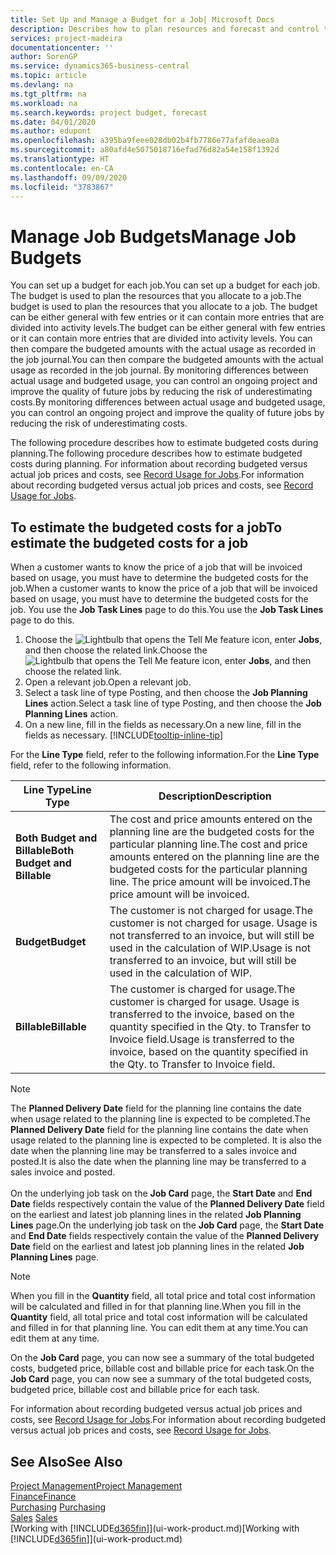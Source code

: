 ```yaml
---
title: Set Up and Manage a Budget for a Job| Microsoft Docs
description: Describes how to plan resources and forecast and control the costs of a project by setting up a budget for each job.
services: project-madeira
documentationcenter: ''
author: SorenGP
ms.service: dynamics365-business-central
ms.topic: article
ms.devlang: na
ms.tgt_pltfrm: na
ms.workload: na
ms.search.keywords: project budget, forecast
ms.date: 04/01/2020
ms.author: edupont
ms.openlocfilehash: a395ba9feee028db02b4fb7786e77afafdeaea0a
ms.sourcegitcommit: a80afd4e5075018716efad76d82a54e158f1392d
ms.translationtype: HT
ms.contentlocale: en-CA
ms.lasthandoff: 09/09/2020
ms.locfileid: "3783867"
---
```

# <a name="manage-job-budgets"></a><span data-ttu-id="e9b8f-103">Manage Job Budgets</span><span class="sxs-lookup"><span data-stu-id="e9b8f-103">Manage Job Budgets</span></span>
<span data-ttu-id="e9b8f-104">You can set up a budget for each job.</span><span class="sxs-lookup"><span data-stu-id="e9b8f-104">You can set up a budget for each job.</span></span> <span data-ttu-id="e9b8f-105">The budget is used to plan the resources that you allocate to a job.</span><span class="sxs-lookup"><span data-stu-id="e9b8f-105">The budget is used to plan the resources that you allocate to a job.</span></span> <span data-ttu-id="e9b8f-106">The budget can be either general with few entries or it can contain more entries that are divided into activity levels.</span><span class="sxs-lookup"><span data-stu-id="e9b8f-106">The budget can be either general with few entries or it can contain more entries that are divided into activity levels.</span></span> <span data-ttu-id="e9b8f-107">You can then compare the budgeted amounts with the actual usage as recorded in the job journal.</span><span class="sxs-lookup"><span data-stu-id="e9b8f-107">You can then compare the budgeted amounts with the actual usage as recorded in the job journal.</span></span> <span data-ttu-id="e9b8f-108">By monitoring differences between actual usage and budgeted usage, you can control an ongoing project and improve the quality of future jobs by reducing the risk of underestimating costs.</span><span class="sxs-lookup"><span data-stu-id="e9b8f-108">By monitoring differences between actual usage and budgeted usage, you can control an ongoing project and improve the quality of future jobs by reducing the risk of underestimating costs.</span></span>

<span data-ttu-id="e9b8f-109">The following procedure describes how to estimate budgeted costs during planning.</span><span class="sxs-lookup"><span data-stu-id="e9b8f-109">The following procedure describes how to estimate budgeted costs during planning.</span></span> <span data-ttu-id="e9b8f-110">For information about recording budgeted versus actual job prices and costs, see [Record Usage for Jobs](projects-how-record-job-usage.md).</span><span class="sxs-lookup"><span data-stu-id="e9b8f-110">For information about recording budgeted versus actual job prices and costs, see [Record Usage for Jobs](projects-how-record-job-usage.md).</span></span>  

## <a name="to-estimate-the-budgeted-costs-for-a-job"></a><a name="JobBudgetCosts"></a> <span data-ttu-id="e9b8f-111">To estimate the budgeted costs for a job</span><span class="sxs-lookup"><span data-stu-id="e9b8f-111">To estimate the budgeted costs for a job</span></span>
<span data-ttu-id="e9b8f-112">When a customer wants to know the price of a job that will be invoiced based on usage, you must have to determine the budgeted costs for the job.</span><span class="sxs-lookup"><span data-stu-id="e9b8f-112">When a customer wants to know the price of a job that will be invoiced based on usage, you must have to determine the budgeted costs for the job.</span></span> <span data-ttu-id="e9b8f-113">You use the **Job Task Lines** page to do this.</span><span class="sxs-lookup"><span data-stu-id="e9b8f-113">You use the **Job Task Lines** page to do this.</span></span>

1. <span data-ttu-id="e9b8f-114">Choose the ![Lightbulb that opens the Tell Me feature](media/ui-search/search_small.png "Tell me what you want to do") icon, enter **Jobs**, and then choose the related link.</span><span class="sxs-lookup"><span data-stu-id="e9b8f-114">Choose the ![Lightbulb that opens the Tell Me feature](media/ui-search/search_small.png "Tell me what you want to do") icon, enter **Jobs**, and then choose the related link.</span></span>  
2. <span data-ttu-id="e9b8f-115">Open a relevant job.</span><span class="sxs-lookup"><span data-stu-id="e9b8f-115">Open a relevant job.</span></span>
3. <span data-ttu-id="e9b8f-116">Select a task line of type Posting, and then choose the **Job Planning Lines** action.</span><span class="sxs-lookup"><span data-stu-id="e9b8f-116">Select a task line of type Posting, and then choose the **Job Planning Lines** action.</span></span>
4. <span data-ttu-id="e9b8f-117">On a new line, fill in the fields as necessary.</span><span class="sxs-lookup"><span data-stu-id="e9b8f-117">On a new line, fill in the fields as necessary.</span></span> [!INCLUDE[tooltip-inline-tip](includes/tooltip-inline-tip_md.md)]   

<span data-ttu-id="e9b8f-118">For the **Line Type** field, refer to the following information.</span><span class="sxs-lookup"><span data-stu-id="e9b8f-118">For the **Line Type** field, refer to the following information.</span></span>  

| <span data-ttu-id="e9b8f-119">Line Type</span><span class="sxs-lookup"><span data-stu-id="e9b8f-119">Line Type</span></span> | <span data-ttu-id="e9b8f-120">Description</span><span class="sxs-lookup"><span data-stu-id="e9b8f-120">Description</span></span> |
| --- | --- |
| <span data-ttu-id="e9b8f-121">**Both Budget and Billable**</span><span class="sxs-lookup"><span data-stu-id="e9b8f-121">**Both Budget and Billable**</span></span> |<span data-ttu-id="e9b8f-122">The cost and price amounts entered on the planning line are the budgeted costs for the particular planning line.</span><span class="sxs-lookup"><span data-stu-id="e9b8f-122">The cost and price amounts entered on the planning line are the budgeted costs for the particular planning line.</span></span> <span data-ttu-id="e9b8f-123">The price amount will be invoiced.</span><span class="sxs-lookup"><span data-stu-id="e9b8f-123">The price amount will be invoiced.</span></span> |
| <span data-ttu-id="e9b8f-124">**Budget**</span><span class="sxs-lookup"><span data-stu-id="e9b8f-124">**Budget**</span></span> |<span data-ttu-id="e9b8f-125">The customer is not charged for usage.</span><span class="sxs-lookup"><span data-stu-id="e9b8f-125">The customer is not charged for usage.</span></span> <span data-ttu-id="e9b8f-126">Usage is not transferred to an invoice, but will still be used in the calculation of WIP.</span><span class="sxs-lookup"><span data-stu-id="e9b8f-126">Usage is not transferred to an invoice, but will still be used in the calculation of WIP.</span></span> |
| <span data-ttu-id="e9b8f-127">**Billable**</span><span class="sxs-lookup"><span data-stu-id="e9b8f-127">**Billable**</span></span> |<span data-ttu-id="e9b8f-128">The customer is charged for usage.</span><span class="sxs-lookup"><span data-stu-id="e9b8f-128">The customer is charged for usage.</span></span> <span data-ttu-id="e9b8f-129">Usage is transferred to the invoice, based on the quantity specified in the Qty. to Transfer to Invoice field.</span><span class="sxs-lookup"><span data-stu-id="e9b8f-129">Usage is transferred to the invoice, based on the quantity specified in the Qty. to Transfer to Invoice field.</span></span> |

> [!NOTE]  
> <span data-ttu-id="e9b8f-130">The **Planned Delivery Date** field for the planning line contains the date when usage related to the planning line is expected to be completed.</span><span class="sxs-lookup"><span data-stu-id="e9b8f-130">The **Planned Delivery Date** field for the planning line contains the date when usage related to the planning line is expected to be completed.</span></span> <span data-ttu-id="e9b8f-131">It is also the date when the planning line may be transferred to a sales invoice and posted.</span><span class="sxs-lookup"><span data-stu-id="e9b8f-131">It is also the date when the planning line may be transferred to a sales invoice and posted.</span></span> <br /><br /> <span data-ttu-id="e9b8f-132">On the underlying job task on the **Job Card** page, the **Start Date** and **End Date** fields respectively contain the value of the **Planned Delivery Date** field on the earliest and latest job planning lines in the related **Job Planning Lines** page.</span><span class="sxs-lookup"><span data-stu-id="e9b8f-132">On the underlying job task on the **Job Card** page, the **Start Date** and **End Date** fields respectively contain the value of the **Planned Delivery Date** field on the earliest and latest job planning lines in the related **Job Planning Lines** page.</span></span>

> [!NOTE]  
>   <span data-ttu-id="e9b8f-133">When you fill in the **Quantity** field, all total price and total cost information will be calculated and filled in for that planning line.</span><span class="sxs-lookup"><span data-stu-id="e9b8f-133">When you fill in the **Quantity** field, all total price and total cost information will be calculated and filled in for that planning line.</span></span> <span data-ttu-id="e9b8f-134">You can edit them at any time.</span><span class="sxs-lookup"><span data-stu-id="e9b8f-134">You can edit them at any time.</span></span>

<span data-ttu-id="e9b8f-135">On the **Job Card** page, you can now see a summary of the total budgeted costs, budgeted price, billable cost and billable price for each task.</span><span class="sxs-lookup"><span data-stu-id="e9b8f-135">On the **Job Card** page, you can now see a summary of the total budgeted costs, budgeted price, billable cost and billable price for each task.</span></span>

<span data-ttu-id="e9b8f-136">For information about recording budgeted versus actual job prices and costs, see [Record Usage for Jobs](projects-how-record-job-usage.md).</span><span class="sxs-lookup"><span data-stu-id="e9b8f-136">For information about recording budgeted versus actual job prices and costs, see [Record Usage for Jobs](projects-how-record-job-usage.md).</span></span>

## <a name="see-also"></a><span data-ttu-id="e9b8f-137">See Also</span><span class="sxs-lookup"><span data-stu-id="e9b8f-137">See Also</span></span>
[<span data-ttu-id="e9b8f-138">Project Management</span><span class="sxs-lookup"><span data-stu-id="e9b8f-138">Project Management</span></span>](projects-manage-projects.md)  
[<span data-ttu-id="e9b8f-139">Finance</span><span class="sxs-lookup"><span data-stu-id="e9b8f-139">Finance</span></span>](finance.md)  
<span data-ttu-id="e9b8f-140">[Purchasing](purchasing-manage-purchasing.md)       </span><span class="sxs-lookup"><span data-stu-id="e9b8f-140">[Purchasing](purchasing-manage-purchasing.md)       </span></span>  
<span data-ttu-id="e9b8f-141">[Sales](sales-manage-sales.md)    </span><span class="sxs-lookup"><span data-stu-id="e9b8f-141">[Sales](sales-manage-sales.md)    </span></span>  
<span data-ttu-id="e9b8f-142">[Working with [!INCLUDE[d365fin](includes/d365fin_md.md)]](ui-work-product.md)</span><span class="sxs-lookup"><span data-stu-id="e9b8f-142">[Working with [!INCLUDE[d365fin](includes/d365fin_md.md)]](ui-work-product.md)</span></span>  
